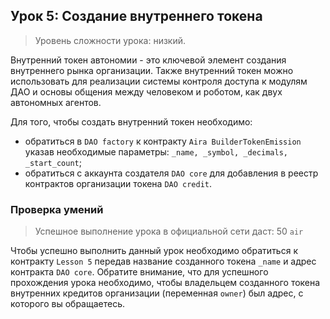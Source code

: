 ## Урок 5: Создание внутреннего токена

> Уровень сложности урока: низкий.

Внутренний токен автономии - это ключевой элемент создания внутреннего рынка организации. Также внутренний токен можно использовать для реализации системы контроля доступа к модулям ДАО и основы общения между человеком и роботом, как двух автономных агентов.  

Для того, чтобы создать внутренний токен необходимо:

- обратиться в `DAO factory` к контракту `Aira BuilderTokenEmission` указав необходимые параметры: `_name, _symbol, _decimals, _start_count`;
- обратиться с аккаунта создателя `DAO core` для добавления в реестр контрактов организации токена `DAO credit`.

### Проверка умений

> Успешное выполнение урока в официальной сети даст: 50 `air`

Чтобы успешно выполнить данный урок необходимо обратиться к контракту `Lesson 5` передав название созданного токена `_name` и адрес контракта `DAO core`. Обратите внимание, что для успешного прохождения урока необходимо, чтобы владельцем созданного токена внутренних кредитов организации (переменная `owner`) был адрес, с которого вы обращаетесь.
